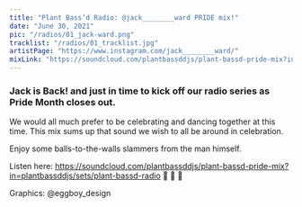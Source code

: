 ```yaml
---
title: "Plant Bass’d Radio: @jack________ward PRIDE mix!"
date: "June 30, 2021"
pic: "/radios/01_jack-ward.png"
tracklist: "/radios/01_tracklist.jpg"
artistPage: "https://www.instagram.com/jack________ward/"
mixLink: "https://soundcloud.com/plantbassddjs/plant-bassd-pride-mix?in=plantbassddjs/sets/plant-bassd-radio"
---
```


### Jack is Back! and just in time to kick off our radio series as Pride Month closes out.

We would all much prefer to be celebrating and dancing together at this time. This mix sums up that sound we wish to all be around in celebration.

Enjoy some balls-to-the-walls slammers from the man himself.

Listen here: https://soundcloud.com/plantbassddjs/plant-bassd-pride-mix?in=plantbassddjs/sets/plant-bassd-radio 🌈 🌈 🌈

Graphics: @eggboy_design
